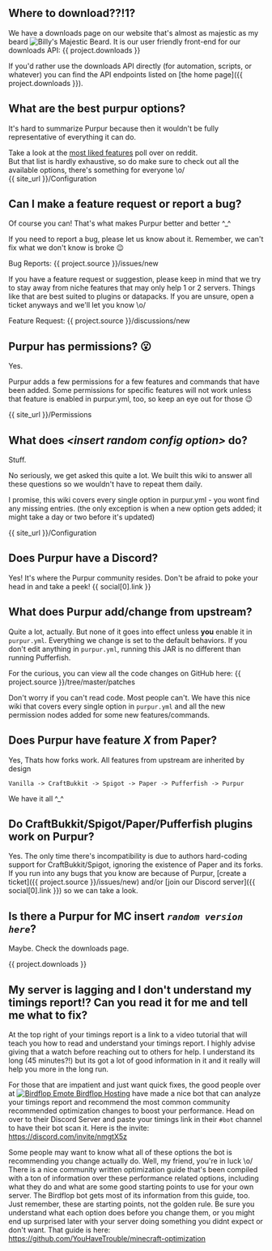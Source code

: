 ## Where to download??!1?

We have a downloads page on our website that's almost as majestic as my beard ![Billy's Majestic Beard](https://cdn.discordapp.com/emojis/768978823655063602.png?size=16). It is our user friendly front-end for our downloads API: {{ project.downloads }}

If you'd rather use the downloads API directly (for automation, scripts, or whatever) you can find the API endpoints listed on [the home page]({{ project.downloads }}).

## What are the best purpur options?

It's hard to summarize Purpur because then it wouldn't be fully representative of everything it can do.

Take a look at the [most liked features](https://www.reddit.com/r/admincraft/comments/pbx5le/what_is_your_favorite_purpur_feature/) poll over on reddit.  
But that list is hardly exhaustive, so do make sure to check out all the available options, there's something for everyone \o/  
{{ site_url }}/Configuration


## Can I make a feature request or report a bug?

Of course you can! That's what makes Purpur better and better ^_^

If you need to report a bug, please let us know about it. Remember, we can't fix what we don't know is broke :wink:

Bug Reports: {{ project.source }}/issues/new

If you have a feature request or suggestion, please keep in mind that we try to stay away from niche features that may only help 1 or 2 servers. Things like that are best suited to plugins or datapacks. If you are unsure, open a ticket anyways and we'll let you know \o/

Feature Request: {{ project.source }}/discussions/new

## Purpur has permissions? :open_mouth:

Yes.

Purpur adds a few permissions for a few features and commands that have been added. Some permissions for specific features will not work unless that feature is enabled in purpur.yml, too, so keep an eye out for those :wink:

{{ site_url }}/Permissions

## What does *&lt;insert random config option>* do?

Stuff.

No seriously, we get asked this quite a lot. We built this wiki to answer all these questions so we wouldn't have to repeat them daily.

I promise, this wiki covers every single option in purpur.yml - you wont find any missing entries. (the only exception is when a new option gets added; it might take a day or two before it's updated)

{{ site_url }}/Configuration

## Does Purpur have a Discord?

Yes! It's where the Purpur community resides. Don't be afraid to poke your head in and take a peek! {{ social[0].link }}

## What does Purpur add/change from upstream?

Quite a lot, actually. But none of it goes into effect unless **you** enable it in `purpur.yml`. Everything we change is set to the default behaviors. If you don't edit anything in `purpur.yml`, running this JAR is no different than running Pufferfish.

For the curious, you can view all the code changes on GitHub here: {{ project.source }}/tree/master/patches

Don't worry if you can't read code. Most people can't. We have this nice wiki that covers every single option in `purpur.yml` and all the new permission nodes added for some new features/commands.

## Does Purpur have feature *X* from Paper?

Yes, Thats how forks work. All features from upstream are inherited by design

`Vanilla -> CraftBukkit -> Spigot -> Paper -> Pufferfish -> Purpur`

We have it all ^_^

## Do CraftBukkit/Spigot/Paper/Pufferfish plugins work on Purpur?

Yes. The only time there's incompatibility is due to authors hard-coding support for CraftBukkit/Spigot, ignoring the existence of Paper and its forks. If you run into any bugs that you know are because of Purpur, [create a ticket]({{ project.source }}/issues/new) and/or [join our Discord server]({{ social[0].link }}) so we can take a look.

## Is there a Purpur for MC insert _`random version here`_?
Maybe. Check the downloads page.

{{ project.downloads }}

## My server is lagging and I don't understand my timings report!? Can you read it for me and tell me what to fix?

At the top right of your timings report is a link to a video tutorial that will teach you how to read and understand your timings report. I highly advise giving that a watch before reaching out to others for help. I understand its long (45 minutes?!) but its got a lot of good information in it and it really will help you more in the long run.

For those that are impatient and just want quick fixes, the good people over at [![Birdflop Emote](https://cdn.discordapp.com/emojis/799601349095587840.png?size=16) Birdflop Hosting](https://discord.com/invite/nmgtX5z) have made a nice bot that can analyze your timings report and recommend the most common community recommended optimization changes to boost your performance. Head on over to their Discord Server and paste your timings link in their `#bot` channel to have their bot scan it. Here is the invite: https://discord.com/invite/nmgtX5z

Some people may want to know what all of these options the bot is recommending you change actually do. Well, my friend, you're in luck \o/ There is a nice community written optimization guide that's been compiled with a ton of information over these performance related options, including what they do and what are some good starting points to use for your own server. The Birdflop bot gets most of its information from this guide, too. Just remember, these are starting points, not the golden rule. Be sure you understand what each option does before you change them, or you might end up surprised later with your server doing something you didnt expect or don't want. That guide is here: https://github.com/YouHaveTrouble/minecraft-optimization
